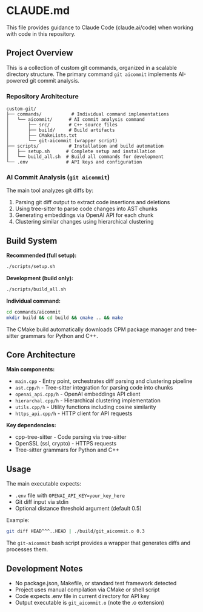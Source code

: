 # CLAUDE.md

This file provides guidance to Claude Code (claude.ai/code) when working with code in this repository.

## Project Overview

This is a collection of custom git commands, organized in a scalable directory structure. The primary command `git aicommit` implements AI-powered git commit analysis.

### Repository Architecture

```
custom-git/
├── commands/           # Individual command implementations
│   └── aicommit/      # AI commit analysis command
│       ├── src/       # C++ source files
│       ├── build/     # Build artifacts
│       ├── CMakeLists.txt
│       └── git-aicommit (wrapper script)
├── scripts/           # Installation and build automation
│   ├── setup.sh      # Complete setup and installation
│   └── build_all.sh  # Build all commands for development
└── .env              # API keys and configuration
```

### AI Commit Analysis (`git aicommit`)

The main tool analyzes git diffs by:
1. Parsing git diff output to extract code insertions and deletions
2. Using tree-sitter to parse code changes into AST chunks
3. Generating embeddings via OpenAI API for each chunk
4. Clustering similar changes using hierarchical clustering

## Build System

**Recommended (full setup):**
```bash
./scripts/setup.sh
```

**Development (build only):**
```bash
./scripts/build_all.sh
```

**Individual command:**
```bash
cd commands/aicommit
mkdir build && cd build && cmake .. && make
```

The CMake build automatically downloads CPM package manager and tree-sitter grammars for Python and C++.

## Core Architecture

**Main components:**
- `main.cpp` - Entry point, orchestrates diff parsing and clustering pipeline
- `ast.cpp/h` - Tree-sitter integration for parsing code into chunks
- `openai_api.cpp/h` - OpenAI embeddings API client
- `hierarchal.cpp/h` - Hierarchical clustering implementation  
- `utils.cpp/h` - Utility functions including cosine similarity
- `https_api.cpp/h` - HTTP client for API requests

**Key dependencies:**
- cpp-tree-sitter - Code parsing via tree-sitter
- OpenSSL (ssl, crypto) - HTTPS requests
- Tree-sitter grammars for Python and C++

## Usage

The main executable expects:
- `.env` file with `OPENAI_API_KEY=your_key_here`
- Git diff input via stdin
- Optional distance threshold argument (default 0.5)

Example:
```bash
git diff HEAD^^^..HEAD | ./build/git_aicommit.o 0.3
```

The `git-aicommit` bash script provides a wrapper that generates diffs and processes them.

## Development Notes

- No package.json, Makefile, or standard test framework detected
- Project uses manual compilation via CMake or shell script
- Code expects .env file in current directory for API key
- Output executable is `git_aicommit.o` (note the .o extension)